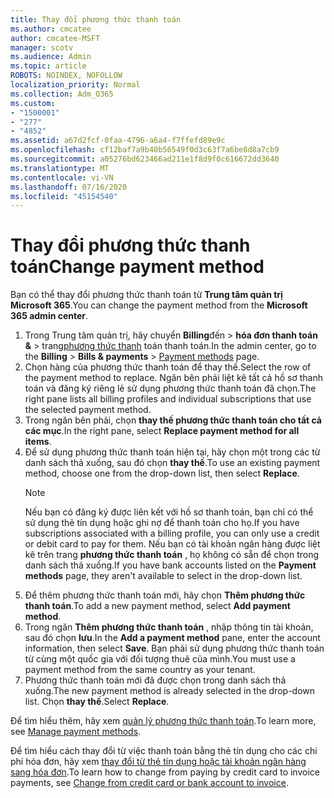 ```yaml
---
title: Thay đổi phương thức thanh toán
ms.author: cmcatee
author: cmcatee-MSFT
manager: scotv
ms.audience: Admin
ms.topic: article
ROBOTS: NOINDEX, NOFOLLOW
localization_priority: Normal
ms.collection: Adm_O365
ms.custom:
- "1500001"
- "277"
- "4852"
ms.assetid: a67d2fcf-0faa-4796-a6a4-f7ffefd89e9c
ms.openlocfilehash: cf12baf7a9b40b56549f0d3c63f7a6be8d8a7cb9
ms.sourcegitcommit: a05276bd623466ad211e1f8d9f0c616672dd3640
ms.translationtype: MT
ms.contentlocale: vi-VN
ms.lasthandoff: 07/16/2020
ms.locfileid: "45154540"
---
```

# <a name="change-payment-method"></a><span data-ttu-id="48514-102">Thay đổi phương thức thanh toán</span><span class="sxs-lookup"><span data-stu-id="48514-102">Change payment method</span></span>

<span data-ttu-id="48514-103">Bạn có thể thay đổi phương thức thanh toán từ **Trung tâm quản trị Microsoft 365**.</span><span class="sxs-lookup"><span data-stu-id="48514-103">You can change the payment method from the **Microsoft 365 admin center**.</span></span>
  
1. <span data-ttu-id="48514-104">Trong Trung tâm quản trị, hãy chuyển **Billing**đến  >  **hóa đơn thanh toán &**  >  trang[phương thức thanh](https://go.microsoft.com/fwlink/p/?linkid=2018806) toán thanh toán.</span><span class="sxs-lookup"><span data-stu-id="48514-104">In the admin center, go to the **Billing** > **Bills & payments** > [Payment methods](https://go.microsoft.com/fwlink/p/?linkid=2018806) page.</span></span>
2. <span data-ttu-id="48514-105">Chọn hàng của phương thức thanh toán để thay thế.</span><span class="sxs-lookup"><span data-stu-id="48514-105">Select the row of the payment method to replace.</span></span> <span data-ttu-id="48514-106">Ngăn bên phải liệt kê tất cả hồ sơ thanh toán và đăng ký riêng lẻ sử dụng phương thức thanh toán đã chọn.</span><span class="sxs-lookup"><span data-stu-id="48514-106">The right pane lists all billing profiles and individual subscriptions that use the selected payment method.</span></span>
3. <span data-ttu-id="48514-107">Trong ngăn bên phải, chọn **thay thế phương thức thanh toán cho tất cả các mục**.</span><span class="sxs-lookup"><span data-stu-id="48514-107">In the right pane, select **Replace payment method for all items**.</span></span>
4. <span data-ttu-id="48514-108">Để sử dụng phương thức thanh toán hiện tại, hãy chọn một trong các từ danh sách thả xuống, sau đó chọn **thay thế**.</span><span class="sxs-lookup"><span data-stu-id="48514-108">To use an existing payment method, choose one from the drop-down list, then select **Replace**.</span></span>
    > [!NOTE]
    > <span data-ttu-id="48514-109">Nếu bạn có đăng ký được liên kết với hồ sơ thanh toán, bạn chỉ có thể sử dụng thẻ tín dụng hoặc ghi nợ để thanh toán cho họ.</span><span class="sxs-lookup"><span data-stu-id="48514-109">If you have subscriptions associated with a billing profile, you can only use a credit or debit card to pay for them.</span></span> <span data-ttu-id="48514-110">Nếu bạn có tài khoản ngân hàng được liệt kê trên trang **phương thức thanh toán** , họ không có sẵn để chọn trong danh sách thả xuống.</span><span class="sxs-lookup"><span data-stu-id="48514-110">If you have bank accounts listed on the **Payment methods** page, they aren't available to select in the drop-down list.</span></span>
5. <span data-ttu-id="48514-111">Để thêm phương thức thanh toán mới, hãy chọn **Thêm phương thức thanh toán**.</span><span class="sxs-lookup"><span data-stu-id="48514-111">To add a new payment method, select **Add payment method**.</span></span>
6. <span data-ttu-id="48514-112">Trong ngăn **Thêm phương thức thanh toán** , nhập thông tin tài khoản, sau đó chọn **lưu**.</span><span class="sxs-lookup"><span data-stu-id="48514-112">In the **Add a payment method** pane, enter the account information, then select **Save**.</span></span> <span data-ttu-id="48514-113">Bạn phải sử dụng phương thức thanh toán từ cùng một quốc gia với đối tượng thuê của mình.</span><span class="sxs-lookup"><span data-stu-id="48514-113">You must use a payment method from the same country as your tenant.</span></span>
7. <span data-ttu-id="48514-114">Phương thức thanh toán mới đã được chọn trong danh sách thả xuống.</span><span class="sxs-lookup"><span data-stu-id="48514-114">The new payment method is already selected in the drop-down list.</span></span> <span data-ttu-id="48514-115">Chọn **thay thế**.</span><span class="sxs-lookup"><span data-stu-id="48514-115">Select **Replace**.</span></span>

<span data-ttu-id="48514-116">Để tìm hiểu thêm, hãy xem [quản lý phương thức thanh toán](https://docs.microsoft.com/microsoft-365/commerce/billing-and-payments/manage-payment-methods).</span><span class="sxs-lookup"><span data-stu-id="48514-116">To learn more, see [Manage payment methods](https://docs.microsoft.com/microsoft-365/commerce/billing-and-payments/manage-payment-methods).</span></span>

<span data-ttu-id="48514-117">Để tìm hiểu cách thay đổi từ việc thanh toán bằng thẻ tín dụng cho các chi phí hóa đơn, hãy xem [thay đổi từ thẻ tín dụng hoặc tài khoản ngân hàng sang hóa đơn](https://docs.microsoft.com/microsoft-365/commerce/billing-and-payments/change-payment-method#change-from-credit-card-or-bank-account-to-invoice).</span><span class="sxs-lookup"><span data-stu-id="48514-117">To learn how to change from paying by credit card to invoice payments, see [Change from credit card or bank account to invoice](https://docs.microsoft.com/microsoft-365/commerce/billing-and-payments/change-payment-method#change-from-credit-card-or-bank-account-to-invoice).</span></span>
